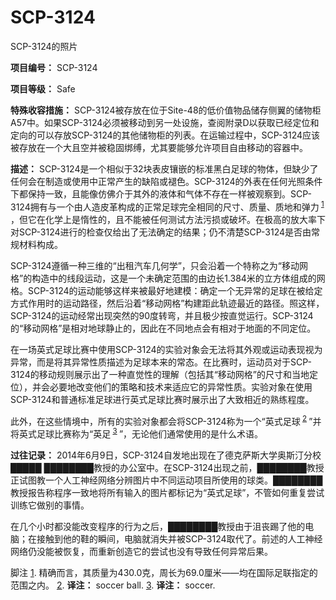 # SCP-3124
                        




SCP-3124的照片



**项目编号：** SCP-3124

**项目等级：** Safe

**特殊收容措施：** SCP-3124被存放在位于Site-48的低价值物品储存侧翼的储物柜A57中。如果SCP-3124必须被移动到另一处设施，查阅附录D以获取已经定位和定向的可以存放SCP-3124的其他储物柜的列表。在运输过程中，SCP-3124应该被存放在一个大且空并被稳固绑缚，尤其要能够允许项目自由移动的容器中。

**描述：** SCP-3124是一个相似于32块表皮镶嵌的标准黑白足球的物体，但缺少了任何会在制造或使用中正常产生的缺陷或褪色。SCP-3124的外表在任何光照条件下都保持一致，且能像仿佛介于其外的液体和气体不存在一样被观察到。SCP-3124拥有与一个由人造皮革构成的正常足球完全相同的尺寸、质量、质地和弹力<sup class='footnoteref'>
 <a shape='rect' class='footnoteref' id='footnoteref-1' href='javascript:;' onclick='WIKIDOT.page.utils.scrollToReference(&apos;footnote-1&apos;)'>1</a>
</sup>，但它在化学上是惰性的，且不能被任何测试方法污损或破坏。在极高的放大率下对SCP-3124进行的检查仅给出了无法确定的结果；仍不清楚SCP-3124是否由常规材料构成。

SCP-3124遵循一种三维的“出租汽车几何学”，只会沿着一个特称之为“移动网格”的构造中的线段运动，这是一个未确定范围的由边长1.384米的立方体组成的网格。SCP-3124的运动能够这样来被最好地建模：确定一个无异常的足球在被给定方式作用时的运动路径，然后沿着“移动网格”构建距此轨迹最近的路径。照这样，SCP-3124的运动经常出现突然的90度转弯，并且极少按直觉运行。SCP-3124的“移动网格”是相对地球静止的，因此在不同地点会有相对于地面的不同定位。

在一场英式足球比赛中使用SCP-3124的实验对象会无法将其外观或运动表现视为异常，而是将其异常性质描述为足球本来的常态。在比赛时，运动员对于SCP-3124的移动规则展示出了一种直觉性的理解（包括其“移动网格”的尺寸和当地定位），并会必要地改变他们的策略和技术来适应它的异常性质。实验对象在使用SCP-3124和普通标准足球进行英式足球比赛时展示出了大致相近的熟练程度。

此外，在这些情境中，所有的实验对象都会将SCP-3124称为一个“英式足球<sup class='footnoteref'>
 <a shape='rect' class='footnoteref' id='footnoteref-2' href='javascript:;' onclick='WIKIDOT.page.utils.scrollToReference(&apos;footnote-2&apos;)'>2</a>
</sup>”并将英式足球比赛称为“英足<sup class='footnoteref'>
 <a shape='rect' class='footnoteref' id='footnoteref-3' href='javascript:;' onclick='WIKIDOT.page.utils.scrollToReference(&apos;footnote-3&apos;)'>3</a>
</sup>”，无论他们通常使用的是什么术语。

**过往记录：** 2014年6月9日，SCP-3124自发地出现在了德克萨斯大学奥斯汀分校█████ ████████教授的办公室中。在SCP-3124出现之前，████████教授正试图教一个人工神经网络分辨图片中不同运动项目所使用的球类。████████教授报告称程序一致地将所有输入的图片都标记为“英式足球”，不管如何重复尝试训练它做别的事情。

在几个小时都没能改变程序的行为之后，████████教授由于沮丧踢了他的电脑；在接触到他的鞋的瞬间，电脑就消失并被SCP-3124取代了。前述的人工神经网络仍没能被恢复，而重新创造它的尝试也没有导致任何异常后果。



脚注
<a shape='rect' href='javascript:;' onclick='WIKIDOT.page.utils.scrollToReference(&apos;footnoteref-1&apos;)'>1</a>. 精确而言，其质量为430.0克，周长为69.0厘米——均在国际足联指定的范围之内。
<a shape='rect' href='javascript:;' onclick='WIKIDOT.page.utils.scrollToReference(&apos;footnoteref-2&apos;)'>2</a>. **译注：** soccer ball.
<a shape='rect' href='javascript:;' onclick='WIKIDOT.page.utils.scrollToReference(&apos;footnoteref-3&apos;)'>3</a>. **译注：** soccer.


                    